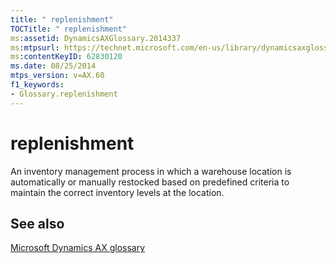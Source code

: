 ```yaml
---
title: " replenishment"
TOCTitle: " replenishment"
ms:assetid: DynamicsAXGlossary.2014337
ms:mtpsurl: https://technet.microsoft.com/en-us/library/dynamicsaxglossary.2014337(v=AX.60)
ms:contentKeyID: 62830120
ms.date: 08/25/2014
mtps_version: v=AX.60
f1_keywords:
- Glossary.replenishment
---
```


# replenishment

An inventory management process in which a warehouse location is automatically or manually restocked based on predefined criteria to maintain the correct inventory levels at the location.

## See also

[Microsoft Dynamics AX glossary](glossary/microsoft-dynamics-ax-glossary.md)

  


